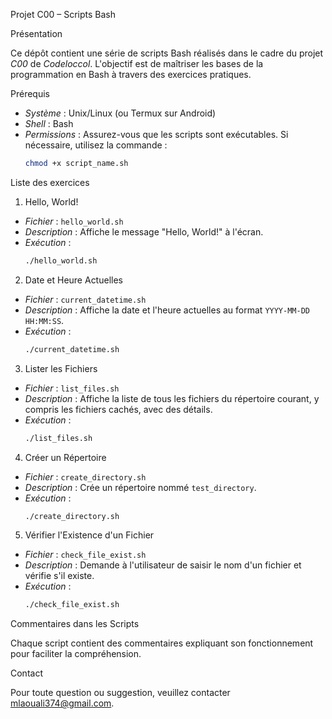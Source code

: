 Projet C00 – Scripts Bash

Présentation

Ce dépôt contient une série de scripts Bash réalisés dans le cadre du projet *C00* de *Codeloccol*. L'objectif est de maîtriser les bases de la programmation en Bash à travers des exercices pratiques.

Prérequis

- *Système* : Unix/Linux (ou Termux sur Android)
- *Shell* : Bash
- *Permissions* : Assurez-vous que les scripts sont exécutables. Si nécessaire, utilisez la commande :
  ```bash
  chmod +x script_name.sh
  ```

Liste des exercices

1. Hello, World!
- *Fichier* : `hello_world.sh`
- *Description* : Affiche le message "Hello, World!" à l'écran.
- *Exécution* :
  ```bash
  ./hello_world.sh
  ```

2. Date et Heure Actuelles
- *Fichier* : `current_datetime.sh`
- *Description* : Affiche la date et l'heure actuelles au format `YYYY-MM-DD HH:MM:SS`.
- *Exécution* :
  ```bash
  ./current_datetime.sh
  ```

3. Lister les Fichiers
- *Fichier* : `list_files.sh`
- *Description* : Affiche la liste de tous les fichiers du répertoire courant, y compris les fichiers cachés, avec des détails.
- *Exécution* :
  ```bash
  ./list_files.sh
  ```

4. Créer un Répertoire
- *Fichier* : `create_directory.sh`
- *Description* : Crée un répertoire nommé `test_directory`.
- *Exécution* :
  ```bash
  ./create_directory.sh
  ```

5. Vérifier l'Existence d'un Fichier
- *Fichier* : `check_file_exist.sh`
- *Description* : Demande à l'utilisateur de saisir le nom d'un fichier et vérifie s'il existe.
- *Exécution* :
  ```bash
  ./check_file_exist.sh
  ```

Commentaires dans les Scripts

Chaque script contient des commentaires expliquant son fonctionnement pour faciliter la compréhension.

Contact

Pour toute question ou suggestion, veuillez contacter mlaouali374@gmail.com. 
